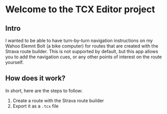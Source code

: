 # Welcome to the TCX Editor project
## Intro
I wanted to be able to have turn-by-turn navigation instructions on my Wahoo Elemnt Bolt (a bike computer) for routes that are created with the Strava route builder. This is not supported by default, but this app allows you to add the navigation cues, or any other points of interest on the route yourself.

## How does it work?
In short, here are the steps to follow:
1.  Create a route with the Strava route builder
2.  Export it as a `.tcx` file